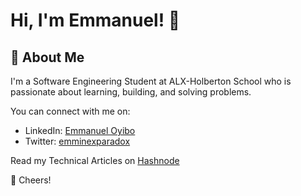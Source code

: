 
# Hi, I'm Emmanuel! 👋


## 🚀 About Me
I'm a Software Engineering Student at ALX-Holberton School who is passionate about learning, building, and solving problems.

You can connect with me on:

- LinkedIn: [Emmanuel Oyibo](https://www.linkedin.com/in/emmanueloyibo2394/)
- Twitter: [emminexparadox](https://twitter.com/emminexparadox)

Read my Technical Articles on [Hashnode](https://emminex.hashnode.dev/) 

🥂 Cheers!
